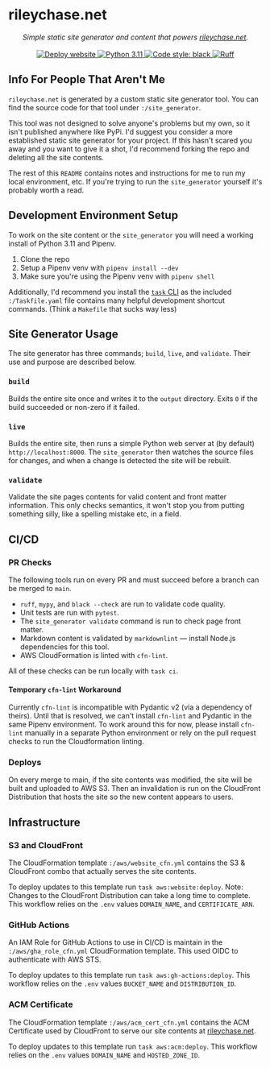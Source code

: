 # rileychase.net

<!-- markdownlint-disable -->

<p align="center">
  <em>Simple static site generator and content that powers <a href="https://rileychase.net">rileychase.net</a>.</em>
  <br><br>
  <a href="https://github.com/Nadock/rileychase.net/actions/workflows/deploy_website.yml">
    <img alt="Deploy website" src="https://github.com/Nadock/rileychase.net/actions/workflows/deploy_website.yml/badge.svg">
  </a>
  <a href="https://github.com/Nadock/rileychase.net/blob/main/Pipfile">
    <img alt="Python 3.11" src="https://img.shields.io/github/pipenv/locked/python-version/Nadock/rileychase.net">
  </a>
  <a href="https://github.com/psf/black">
    <img alt="Code style: black" src="https://img.shields.io/badge/code%20style-black-000000.svg">
  </a>
  <a href="https://github.com/astral-sh/ruff">
    <img src="https://img.shields.io/endpoint?url=https://raw.githubusercontent.com/charliermarsh/ruff/main/assets/badge/v2.json" alt="Ruff" style="max-width:100%;">
  </a>
</p>

## Info For People That Aren't Me

`rileychase.net` is generated by a custom static site generator tool. You can find the source code for that tool under `:/site_generator`.

This tool was not designed to solve anyone's problems but my own, so it isn't published anywhere like PyPi. I'd suggest you consider a more established static site generator for your project. If this hasn't scared you away and you want to give it a shot, I'd recommend forking the repo and deleting all the site contents.

The rest of this `README` contains notes and instructions for me to run my local environment, etc. If you're trying to run the `site_generator` yourself it's probably worth a read.

## Development Environment Setup

To work on the site content or the `site_generator` you will need a working install of Python 3.11 and Pipenv.

1. Clone the repo
2. Setup a Pipenv venv with `pipenv install --dev`
3. Make sure you're using the Pipenv venv with `pipenv shell`

Additionally, I'd recommend you install the [`task` CLI](https://taskfile.dev) as the included `:/Taskfile.yaml` file contains many helpful development shortcut commands. (Think a `Makefile` that sucks way less)

## Site Generator Usage

The site generator has three commands; `build`, `live`, and `validate`. Their use and purpose are described below.

### `build`

Builds the entire site once and writes it to the `output` directory. Exits `0` if the build succeeded or non-zero if it failed.

### `live`

Builds the entire site, then runs a simple Python web server at (by default) `http://localhost:8000`. The `site_generator` then watches the source files for changes, and when a change is detected the site will be rebuilt.

### `validate`

Validate the site pages contents for valid content and front matter information. This only checks semantics, it won't stop you from putting something silly, like a spelling mistake etc, in a field.

## CI/CD

### PR Checks

The following tools run on every PR and must succeed before a branch can be merged to `main`.

- `ruff`, `mypy`, and `black --check` are run to validate code quality.
- Unit tests are run with `pytest`.
- The `site_generator validate` command is run to check page front matter.
- Markdown content is validated by `markdownlint` — install Node.js dependencies for this tool.
- AWS CloudFormation is linted with `cfn-lint`.

All of these checks can be run locally with `task ci`.

#### Temporary `cfn-lint` Workaround

Currently `cfn-lint` is incompatible with Pydantic v2 (via a dependency of theirs). Until that is resolved, we can't install `cfn-lint` and Pydantic in the same Pipenv environment. To work around this for now, please install `cfn-lint` manually in a separate Python environment or rely on the pull request checks to run the Cloudformation linting.

### Deploys

On every merge to main, if the site contents was modified, the site will be built and uploaded to AWS S3. Then an invalidation is run on the CloudFront Distribution that hosts the site so the new content appears to users.

## Infrastructure

### S3 and CloudFront

The CloudFormation template `:/aws/website_cfn.yml` contains the S3 & CloudFront combo that actually serves the site contents.

To deploy updates to this template run `task aws:website:deploy`. Note: Changes to the CloudFront Distribution can take a long time to complete. This workflow relies on the `.env` values `DOMAIN_NAME`, and `CERTIFICATE_ARN`.

### GitHub Actions

An IAM Role for GitHub Actions to use in CI/CD is maintain in the `:/aws/gha_role_cfn.yml` CloudFormation template. This used OIDC to authenticate with AWS STS.

To deploy updates to this template run `task aws:gh-actions:deploy`. This workflow relies on the `.env` values `BUCKET_NAME` and `DISTRIBUTION_ID`.

### ACM Certificate

The CloudFormation template `:/aws/acm_cert_cfn.yml` contains the ACM Certificate used by CloudFront to serve our site contents at [rileychase.net](https://rileychase.net).

To deploy updates to this template run `task aws:acm:deploy`. This workflow relies on the `.env` values `DOMAIN_NAME` and `HOSTED_ZONE_ID`.
